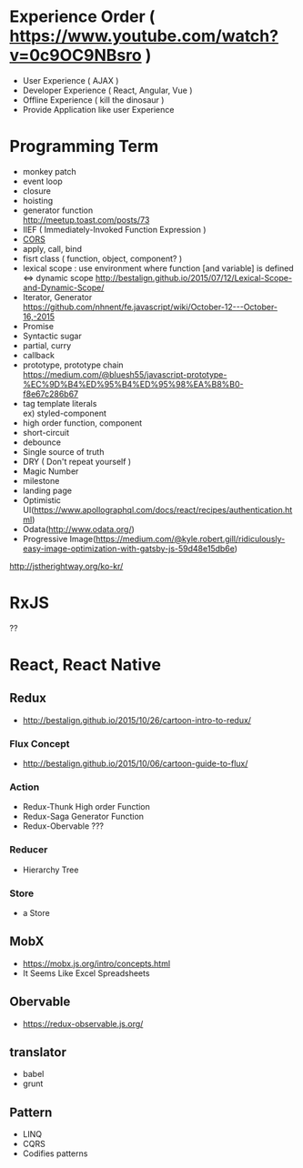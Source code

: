 # Experience Order ( https://www.youtube.com/watch?v=0c9OC9NBsro )
- User Experience ( AJAX )
- Developer Experience ( React, Angular, Vue )
- Offline Experience ( kill the dinosaur )
- Provide Application like user Experience

# Programming Term
- monkey patch
- event loop
- closure
- hoisting
- generator function <br/>
  http://meetup.toast.com/posts/73
- IIEF ( Immediately-Invoked Function Expression )
- [CORS](http://homoefficio.github.io/2015/07/21/Cross-Origin-Resource-Sharing/)
- apply, call, bind
- fisrt class ( function, object, component? )
- lexical scope : use environment where function [and variable] is defined 
<=> dynamic scope
  http://bestalign.github.io/2015/07/12/Lexical-Scope-and-Dynamic-Scope/
- Iterator, Generator <br/>
  https://github.com/nhnent/fe.javascript/wiki/October-12---October-16,-2015
- Promise
- Syntactic sugar
- partial, curry
- callback
- prototype, prototype chain <br/>
  https://medium.com/@bluesh55/javascript-prototype-%EC%9D%B4%ED%95%B4%ED%95%98%EA%B8%B0-f8e67c286b67
- tag template literals <br/>
  ex) styled-component
- high order function, component
- short-circuit
- debounce
- Single source of truth
- DRY ( Don't repeat yourself )
- Magic Number
- milestone
- landing page
- Optimistic UI(https://www.apollographql.com/docs/react/recipes/authentication.html)
- Odata(http://www.odata.org/)
- Progressive Image(https://medium.com/@kyle.robert.gill/ridiculously-easy-image-optimization-with-gatsby-js-59d48e15db6e)

http://jstherightway.org/ko-kr/

# RxJS
??

# React, React Native
## Redux
- http://bestalign.github.io/2015/10/26/cartoon-intro-to-redux/
### Flux Concept
- http://bestalign.github.io/2015/10/06/cartoon-guide-to-flux/
### Action
- Redux-Thunk
High order Function
- Redux-Saga 
Generator Function
- Redux-Obervable
???
### Reducer
- Hierarchy Tree
### Store
- a Store 

## MobX
- https://mobx.js.org/intro/concepts.html
- It Seems Like Excel Spreadsheets

## Obervable
- https://redux-observable.js.org/

## translator
- babel
- grunt

## Pattern
- LINQ
- CQRS
- Codifies patterns

